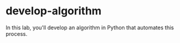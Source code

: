 # develop-algorithm
In this lab, you'll develop an algorithm in Python that automates this process.
